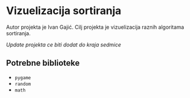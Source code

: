 # Vizuelizacija sortiranja
Autor projekta je Ivan Gajić. Cilj projekta je vizuelizacija raznih algoritama sortiranja.

<i>Update projekta ce biti dodat do kraja sedmice</i>

## Potrebne biblioteke
- `pygame`
- `random`
- `math`